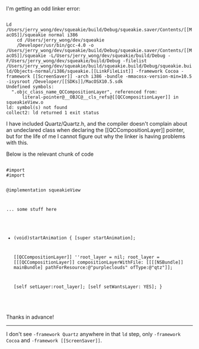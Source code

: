 I'm getting an odd linker error:

<code>
Ld /Users/jerry_wong/dev/squeakie/build/Debug/squeakie.saver/Contents/[[MacOS]]/squeakie normal i386
    cd /Users/jerry_wong/dev/squeakie
    /Developer/usr/bin/gcc-4.0 -o /Users/jerry_wong/dev/squeakie/build/Debug/squeakie.saver/Contents/[[MacOS]]/squeakie -L/Users/jerry_wong/dev/squeakie/build/Debug -F/Users/jerry_wong/dev/squeakie/build/Debug -filelist /Users/jerry_wong/dev/squeakie/build/squeakie.build/Debug/squeakie.build/Objects-normal/i386/squeakie.[[LinkFileList]] -framework Cocoa -framework [[ScreenSaver]] -arch i386 -bundle -mmacosx-version-min=10.5 -isysroot /Developer/[[SDKs]]/MacOSX10.5.sdk
Undefined symbols:
  ".objc_class_name_QCCompositionLayer", referenced from:
      literal-pointer@__OBJC@__cls_refs@[[QCCompositionLayer]] in squeakieView.o
ld: symbol(s) not found
collect2: ld returned 1 exit status
</code>

I have included Quartz/Quartz.h, and the compiler doesn't complain about an undeclared class when declaring the [[QCCompositionLayer]] pointer, but for the life of me I cannot figure out why the linker is having problems with this.

Below is the relevant chunk of code

<code>
#import <Cocoa/Cocoa.h>
#import <Quartz/Quartz.h>

@implementation squeakieView

... some stuff here

- (void)startAnimation
{
    [super startAnimation];
	
	[[QCCompositionLayer]]		''root_layer = nil;
	root_layer = [[[QCCompositionLayer]] compositionLayerWithFile:
           [[[[NSBundle]] mainBundle] pathForResource:@"purpleclouds"
                                           ofType:@"qtz"]];
										   
	[self setLayer:root_layer];
	[self setWantsLayer: YES];
}
</code>

Thanks in advance!

----

I don't see <code>-framework Quartz</code> anywhere in that <code>ld</code> step, only <code>-framework Cocoa</code> and <code>-framework [[ScreenSaver]]</code>.